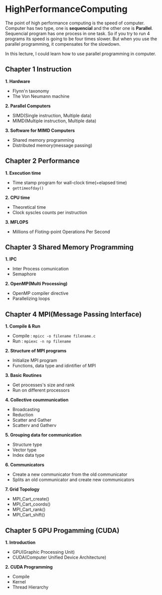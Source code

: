 # HighPerformanceComputing

The point of high performance computing is the speed of computer. Computer has two type, one is **sequencial** and the other one is **Parallel**. Sequencial program has one process in one task. So if you try to run 4 programs its speed is going to be four times slower. But when you use the parallel programming, it compensates for the slowdown.

In this lecture, I could learn how to use parallel programming in computer.

## Chapter 1 Instruction

**1. Hardware**
- Flynn'n taxonomy
- The Von Neumann machine

**2. Parallel Computers**
- SIMD(Single instruction, Multiple data)
- MIMD(Multiple instruction, Multiple data)

**3. Software for MIMD Computers**
- Shared memory programming
- Distributed memory(message passing)

## Chapter 2 Performance

**1. Execution time**
- Time stamp program for wall-clock time(=elapsed time)
- `gettimeofday()`

**2. CPU time**
- Theoretical time
- Clock syscles counts per instruction

**3. MFLOPS**
- Millions of Floting-point Operations Per Second

## Chapter 3 Shared Memory Programming

**1. IPC**
- Inter Process comunication
- Semaphore

**2. OpenMP(Multi Processing)**
- OpenMP compiler directive
- Parallelizing loops

## Chapter 4 MPI(Message Passing Interface)

**1. Compile & Run**
- Compile : `mpicc -o filename filename.c`
- Run : `mpiexc -n np filename`

**2. Structure of MPI programs**
- Initialize MPI program
- Functions, data type and idintifier of MPI

**3. Basic Routines**
- Get processes's size and rank
- Run on different processors

**4. Collective coummunication**
- Broadcasting
- Reduction
- Scatter and Gather
- Scatterv and Gatherv

**5. Grouping data for communication**
- Structure type
- Vector type
- Index data type

**6. Communicators**
- Create a new communicator from the old communicator
- Splits an old communicator and create new communicators

**7. Grid Topology**
- MPI_Cart_create()
- MPI_Cart_coords()
- MPI_Cart_rank()
- MPI_Cart_shift()

## Chapter 5 GPU Progamming (CUDA)

**1. Introduction**
- GPU(Graphic Processing Unit)
- CUDA(Computer Unified Device Architecture)

**2. CUDA Programming**
- Compile
- Kernel
- Thread Hierarchy
